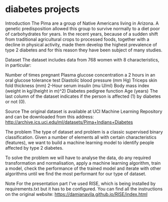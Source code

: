 # diabetes projects
Introduction
The Pima are a group of Native Americans living in Arizona. A genetic predisposition allowed this group to survive normally to a diet poor of carbohydrates for years. In the recent years, because of a sudden shift from traditional agricultural crops to processed foods, together with a decline in physical activity, made them develop the highest prevalence of type 2 diabetes and for this reason they have been subject of many studies.

Dataset
The dataset includes data from 768 women with 8 characteristics, in particular:

Number of times pregnant
Plasma glucose concentration a 2 hours in an oral glucose tolerance test
Diastolic blood pressure (mm Hg)
Triceps skin fold thickness (mm)
2-Hour serum insulin (mu U/ml)
Body mass index (weight in kg/(height in m)^2)
Diabetes pedigree function
Age (years)
The last column of the dataset indicates if the person is affected (1) by diabetes or not (0).

Source
The original dataset is available at UCI Machine Learning Repository and can be downloaded from this address: http://archive.ics.uci.edu/ml/datasets/Pima+Indians+Diabetes

The problem
The type of dataset and problem is a classic supervised binary classification. Given a number of elements all with certain characteristics (features), we want to build a machine learning model to identify people affected by type 2 diabetes.

To solve the problem we will have to analyse the data, do any required transformation and normalisation, apply a machine learning algorithm, train a model, check the performance of the trained model and iterate with other algorithms until we find the most performant for our type of dataset.

Note
For the presentation part I've used RISE, which is being installed by requirements.txt but it has to be configured. You can find all the instructions on the original website: https://damianavila.github.io/RISE/index.html
